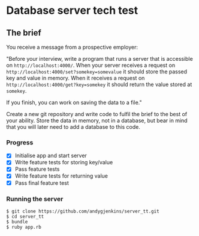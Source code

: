 # Database server tech test

## The brief

You receive a message from a prospective employer:

"Before your interview, write a program that runs a server that is accessible on `http://localhost:4000/`. When your server receives a request on `http://localhost:4000/set?somekey=somevalue` it should store the passed key and value in memory. When it receives a request on `http://localhost:4000/get?key=somekey` it should return the value stored at `somekey`.

If you finish, you can work on saving the data to a file."

Create a new git repository and write code to fulfil the brief to the best of your ability. Store the data in memory, not in a database, but bear in mind that you will later need to add a database to this code.

### Progress

- [x] Initialise app and start server
- [x] Write feature tests for storing key/value
- [x] Pass feature tests
- [x] Write feature tests for returning value
- [x] Pass final feature test

### Running the server

```
$ git clone https://github.com/andygjenkins/server_tt.git
$ cd server_tt
$ bundle
$ ruby app.rb

```
